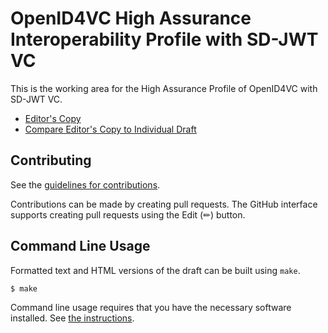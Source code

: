 # OpenID4VC High Assurance Interoperability Profile with SD-JWT VC

This is the working area for the High Assurance Profile of OpenID4VC with SD-JWT VC.

* [Editor's Copy](https://vcstuff.github.io/high-assurance-profile/#go.draft-high-assurance-profile-oid4vc-sd-jwt-vc.html)
* [Compare Editor's Copy to Individual Draft](https://vcstuff.github.io/high-assurance-profile/#go.draft-high-assurance-profile-oid4vc-sd-jwt-vc.diff)

## Contributing

See the
[guidelines for contributions](https://github.com/vcstuff/high-assurance-profile/blob/main/CONTRIBUTING.md).

Contributions can be made by creating pull requests.
The GitHub interface supports creating pull requests using the Edit (✏) button.

## Command Line Usage

Formatted text and HTML versions of the draft can be built using `make`.
```sh
$ make
```
Command line usage requires that you have the necessary software installed.  See
[the instructions](https://github.com/martinthomson/i-d-template/blob/main/doc/SETUP.md).
